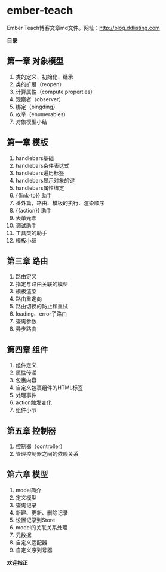 # ember-teach
Ember Teach博客文章md文件。网址：http://blog.ddlisting.com

**目录**

## 第一章 对象模型

  1. 类的定义、初始化、继承
  2. 类的扩展（reopen）
  3. 计算属性（compute properties）
  4. 观察者（observer）
  5. 绑定（bingding）
  6. 枚举（enumerables）
  7. 对象模型小结

## 第一章 模板

  1. handlebars基础
  2. handlebars条件表达式
  3. handlebars遍历标签
  4. handlebars显示对象的键
  5. handlebars属性绑定
  6. {{link-to}} 助手
  7. 番外篇，路由、模板的执行、渲染顺序
  8. {{action}} 助手
  9. 表单元素
  10. 调试助手
  11. 工具类的助手
  12. 模板小结

## 第三章 路由

  1. 路由定义
  2. 指定与路由关联的模型
  3. 模板渲染
  4. 路由重定向
  5. 路由切换的防止和重试
  6. loading、error子路由
  7. 查询参数
  8. 异步路由

## 第四章 组件

  1. 组件定义
  2. 属性传递
  3. 包裹内容
  4. 自定义包裹组件的HTML标签
  5. 处理事件
  6. action触发变化
  7. 组件小节

## 第五章 控制器

  1. 控制器（controller）
  2. 管理控制器之间的依赖关系

## 第六章 模型

  1. model简介
  2. 定义模型
  3. 查询记录
  4. 新建、更新、删除记录
  5. 设置记录到Store
  6. model的关联关系处理
  7. 元数据
  8. 自定义适配器
  9. 自定义序列号器


**欢迎指正**
